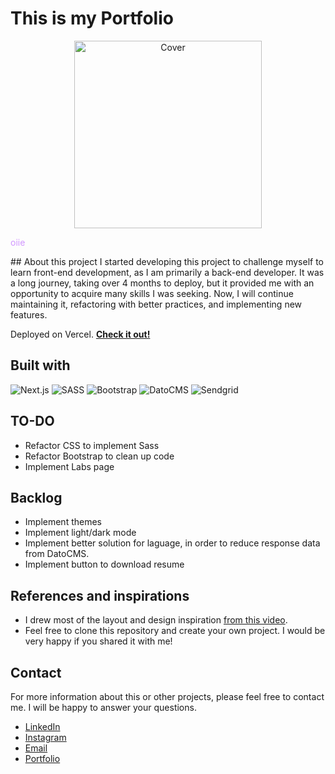 # This is my Portfolio

<p align="center">
<img src="https://www.datocms-assets.com/95711/1690247256-header-img.svg" alt="Cover" width="300">
</p>
<p style="color: #D197FF;">oiie</p>
## About this project
I started developing this project to challenge myself to learn front-end development, as I am primarily a back-end developer. It was a long journey, taking over 4 months to deploy, but it provided me with an opportunity to acquire many skills I was seeking. Now, I will continue maintaining it, refactoring with better practices, and implementing new features.

Deployed on Vercel. **[Check it out!](https://www.lucashardman.com.br)**

## Built with
![Next.js](https://img.shields.io/badge/Next.js%20-%23000000.svg?&style=for-the-badge&logo=nextdotjs&logoColor=%23FFFFFF)
![SASS](https://img.shields.io/badge/SASS%20-%23CC6699.svg?&style=for-the-badge&logo=sass&logoColor=%23FFFFFF)
![Bootstrap](https://img.shields.io/badge/Bootstrap%20-%237952B3.svg?&style=for-the-badge&logo=bootstrap&logoColor=%23FFFFFF)
![DatoCMS](https://img.shields.io/badge/DatoCMS%20-%23FF7751.svg?&style=for-the-badge&logo=datocms&logoColor=%23FFFFFF)
![Sendgrid](https://img.shields.io/badge/Sendgrid%20-%23F22F46.svg?&style=for-the-badge&logo=twilio&logoColor=%23FFFFFF)

## TO-DO
- Refactor CSS to implement Sass
- Refactor Bootstrap to clean up code
- Implement Labs page

## Backlog
- Implement themes
- Implement light/dark mode
- Implement better solution for laguage, in order to reduce response data from DatoCMS.
- Implement button to download resume


## References and inspirations
- I drew most of the layout and design inspiration [from this video](https://www.youtube.com/watch?v=hYv6BM2fWd8).
- Feel free to clone this repository and create your own project. I would be very happy if you shared it with me!


## Contact 

For more information about this or other projects, please feel free to contact me. I will be happy to answer your questions.

 - [LinkedIn](https://www.linkedin.com/in/lucashardman)
 - [Instagram](https://www.instagram.com/lucashardman)
 - [Email](contato@lucashardman.com.br)
 - [Portfolio](https://www.lucashardman.com.br)